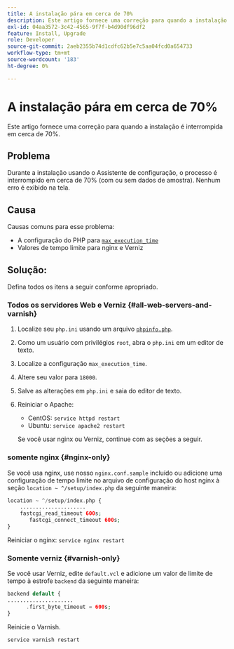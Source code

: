 ```yaml
---
title: A instalação pára em cerca de 70%
description: Este artigo fornece uma correção para quando a instalação é interrompida em cerca de 70%.
exl-id: 04aa3572-3c42-4565-9f7f-b4d90df96df2
feature: Install, Upgrade
role: Developer
source-git-commit: 2aeb2355b74d1cdfc62b5e7c5aa04fcd0a654733
workflow-type: tm+mt
source-wordcount: '183'
ht-degree: 0%

---
```


# A instalação pára em cerca de 70%

Este artigo fornece uma correção para quando a instalação é interrompida em cerca de 70%.

## Problema

Durante a instalação usando o Assistente de configuração, o processo é interrompido em cerca de 70% (com ou sem dados de amostra). Nenhum erro é exibido na tela.

## Causa

Causas comuns para esse problema:

* A configuração do PHP para [`max_execution_time`](http://php.net/manual/en/info.configuration.php#ini.max-execution-time)
* Valores de tempo limite para nginx e Verniz

## Solução:

Defina todos os itens a seguir conforme apropriado.

### Todos os servidores Web e Verniz {#all-web-servers-and-varnish}

1. Localize seu `php.ini` usando um arquivo [`phpinfo.php`](https://experienceleague.adobe.com/en/docs/commerce-operations/installation-guide/prerequisites/optional-software).
1. Como um usuário com privilégios `root`, abra o `php.ini` em um editor de texto.
1. Localize a configuração `max_execution_time`.
1. Altere seu valor para `18000`.
1. Salve as alterações em `php.ini` e saia do editor de texto.
1. Reiniciar o Apache:

   * CentOS: `service httpd restart`
   * Ubuntu: `service apache2 restart`

   Se você usar nginx ou Verniz, continue com as seções a seguir.

### somente nginx {#nginx-only}

Se você usa nginx, use nosso `nginx.conf.sample` incluído ou adicione uma configuração de tempo limite no arquivo de configuração do host nginx à seção `location ~ ^/setup/index.php` da seguinte maneira:

```php
location ~ ^/setup/index.php {
    .....................
    fastcgi_read_timeout 600s;
       fastcgi_connect_timeout 600s;
}
```

Reiniciar o nginx: `service nginx restart`

### Somente verniz {#varnish-only}

Se você usar Verniz, edite `default.vcl` e adicione um valor de limite de tempo à estrofe `backend` da seguinte maneira:

```php
backend default {
.....................
      .first_byte_timeout = 600s;
}
```

Reinicie o Varnish.

```php
service varnish restart
```
